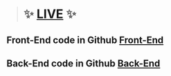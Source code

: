 > # :sparkles: [LIVE](https://task-manager-mern-front.vercel.app/) :sparkles:
## Front-End code in Github [Front-End](https://github.com/nurullah7733/Task-Manager-MERN-Front)
## Back-End code in Github [Back-End](https://github.com/nurullah7733/Task-Manager-MERN)
